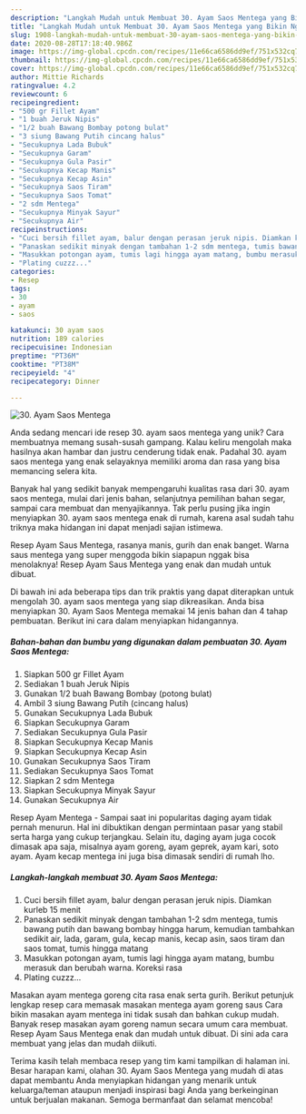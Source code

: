 ```yaml
---
description: "Langkah Mudah untuk Membuat 30. Ayam Saos Mentega yang Bikin Ngiler"
title: "Langkah Mudah untuk Membuat 30. Ayam Saos Mentega yang Bikin Ngiler"
slug: 1908-langkah-mudah-untuk-membuat-30-ayam-saos-mentega-yang-bikin-ngiler
date: 2020-08-28T17:18:40.986Z
image: https://img-global.cpcdn.com/recipes/11e66ca6586dd9ef/751x532cq70/30-ayam-saos-mentega-foto-resep-utama.jpg
thumbnail: https://img-global.cpcdn.com/recipes/11e66ca6586dd9ef/751x532cq70/30-ayam-saos-mentega-foto-resep-utama.jpg
cover: https://img-global.cpcdn.com/recipes/11e66ca6586dd9ef/751x532cq70/30-ayam-saos-mentega-foto-resep-utama.jpg
author: Mittie Richards
ratingvalue: 4.2
reviewcount: 6
recipeingredient:
- "500 gr Fillet Ayam"
- "1 buah Jeruk Nipis"
- "1/2 buah Bawang Bombay potong bulat"
- "3 siung Bawang Putih cincang halus"
- "Secukupnya Lada Bubuk"
- "Secukupnya Garam"
- "Secukupnya Gula Pasir"
- "Secukupnya Kecap Manis"
- "Secukupnya Kecap Asin"
- "Secukupnya Saos Tiram"
- "Secukupnya Saos Tomat"
- "2 sdm Mentega"
- "Secukupnya Minyak Sayur"
- "Secukupnya Air"
recipeinstructions:
- "Cuci bersih fillet ayam, balur dengan perasan jeruk nipis. Diamkan kurleb 15 menit"
- "Panaskan sedikit minyak dengan tambahan 1-2 sdm mentega, tumis bawang putih dan bawang bombay hingga harum, kemudian tambahkan sedikit air, lada, garam, gula, kecap manis, kecap asin, saos tiram dan saos tomat, tumis hingga matang"
- "Masukkan potongan ayam, tumis lagi hingga ayam matang, bumbu merasuk dan berubah warna. Koreksi rasa"
- "Plating cuzzz..."
categories:
- Resep
tags:
- 30
- ayam
- saos

katakunci: 30 ayam saos 
nutrition: 189 calories
recipecuisine: Indonesian
preptime: "PT36M"
cooktime: "PT38M"
recipeyield: "4"
recipecategory: Dinner

---
```



![30. Ayam Saos Mentega](https://img-global.cpcdn.com/recipes/11e66ca6586dd9ef/751x532cq70/30-ayam-saos-mentega-foto-resep-utama.jpg)

Anda sedang mencari ide resep 30. ayam saos mentega yang unik? Cara membuatnya memang susah-susah gampang. Kalau keliru mengolah maka hasilnya akan hambar dan justru cenderung tidak enak. Padahal 30. ayam saos mentega yang enak selayaknya memiliki aroma dan rasa yang bisa memancing selera kita.

Banyak hal yang sedikit banyak mempengaruhi kualitas rasa dari 30. ayam saos mentega, mulai dari jenis bahan, selanjutnya pemilihan bahan segar, sampai cara membuat dan menyajikannya. Tak perlu pusing jika ingin menyiapkan 30. ayam saos mentega enak di rumah, karena asal sudah tahu triknya maka hidangan ini dapat menjadi sajian istimewa.

Resep Ayam Saus Mentega, rasanya manis, gurih dan enak banget. Warna saus mentega yang super menggoda bikin siapapun nggak bisa menolaknya! Resep Ayam Saus Mentega yang enak dan mudah untuk dibuat.


Di bawah ini ada beberapa tips dan trik praktis yang dapat diterapkan untuk mengolah 30. ayam saos mentega yang siap dikreasikan. Anda bisa menyiapkan 30. Ayam Saos Mentega memakai 14 jenis bahan dan 4 tahap pembuatan. Berikut ini cara dalam menyiapkan hidangannya.

<!--inarticleads1-->

##### Bahan-bahan dan bumbu yang digunakan dalam pembuatan 30. Ayam Saos Mentega:

1. Siapkan 500 gr Fillet Ayam
1. Sediakan 1 buah Jeruk Nipis
1. Gunakan 1/2 buah Bawang Bombay (potong bulat)
1. Ambil 3 siung Bawang Putih (cincang halus)
1. Gunakan Secukupnya Lada Bubuk
1. Siapkan Secukupnya Garam
1. Sediakan Secukupnya Gula Pasir
1. Siapkan Secukupnya Kecap Manis
1. Siapkan Secukupnya Kecap Asin
1. Gunakan Secukupnya Saos Tiram
1. Sediakan Secukupnya Saos Tomat
1. Siapkan 2 sdm Mentega
1. Siapkan Secukupnya Minyak Sayur
1. Gunakan Secukupnya Air


Resep Ayam Mentega - Sampai saat ini popularitas daging ayam tidak pernah menurun. Hal ini dibuktikan dengan permintaan pasar yang stabil serta harga yang cukup terjangkau. Selain itu, daging ayam juga cocok dimasak apa saja, misalnya ayam goreng, ayam geprek, ayam kari, soto ayam. Ayam kecap mentega ini juga bisa dimasak sendiri di rumah lho. 

<!--inarticleads2-->

##### Langkah-langkah membuat 30. Ayam Saos Mentega:

1. Cuci bersih fillet ayam, balur dengan perasan jeruk nipis. Diamkan kurleb 15 menit
1. Panaskan sedikit minyak dengan tambahan 1-2 sdm mentega, tumis bawang putih dan bawang bombay hingga harum, kemudian tambahkan sedikit air, lada, garam, gula, kecap manis, kecap asin, saos tiram dan saos tomat, tumis hingga matang
1. Masukkan potongan ayam, tumis lagi hingga ayam matang, bumbu merasuk dan berubah warna. Koreksi rasa
1. Plating cuzzz...


Masakan ayam mentega goreng cita rasa enak serta gurih. Berikut petunjuk lengkap resep cara memasak masakan mentega ayam goreng saus Cara bikin masakan ayam mentega ini tidak susah dan bahkan cukup mudah. Banyak resep masakan ayam goreng namun secara umum cara membuat. Resep Ayam Saus Mentega enak dan mudah untuk dibuat. Di sini ada cara membuat yang jelas dan mudah diikuti. 

Terima kasih telah membaca resep yang tim kami tampilkan di halaman ini. Besar harapan kami, olahan 30. Ayam Saos Mentega yang mudah di atas dapat membantu Anda menyiapkan hidangan yang menarik untuk keluarga/teman ataupun menjadi inspirasi bagi Anda yang berkeinginan untuk berjualan makanan. Semoga bermanfaat dan selamat mencoba!
